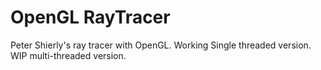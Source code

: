 # OpenGL RayTracer
Peter Shierly's ray tracer with OpenGL. 
Working Single threaded version. 
WIP multi-threaded version. 
